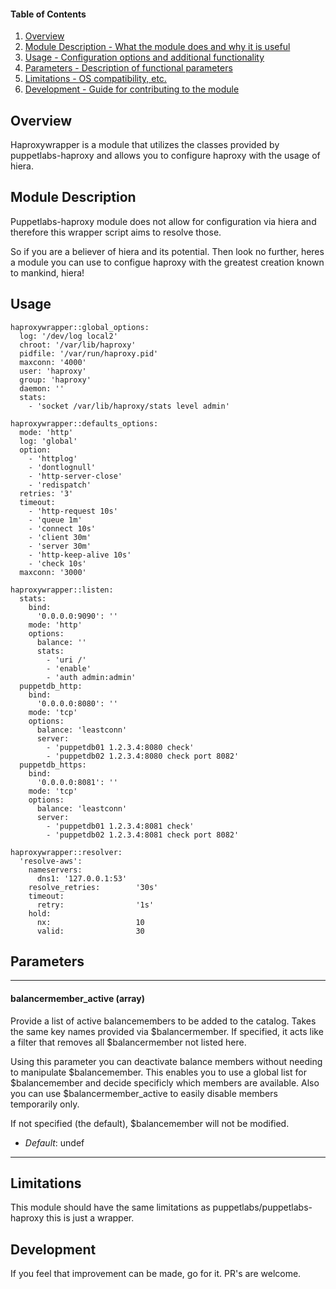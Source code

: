 #### Table of Contents

1. [Overview](#overview)
2. [Module Description - What the module does and why it is useful](#module-description)
3. [Usage - Configuration options and additional functionality](#usage)
4. [Parameters - Description of functional parameters](#parameters)
5. [Limitations - OS compatibility, etc.](#limitations)
6. [Development - Guide for contributing to the module](#development)

## Overview

Haproxywrapper is a module that utilizes the classes provided by puppetlabs-haproxy
and allows you to configure haproxy with the usage of hiera.


## Module Description

Puppetlabs-haproxy module does not allow for configuration via hiera and therefore
this wrapper script aims to resolve those.

So if you are a believer of hiera and its potential. Then look no further, heres
a module you can use to configue haproxy with the greatest creation known to mankind, hiera!

## Usage

```
haproxywrapper::global_options:
  log: '/dev/log local2'
  chroot: '/var/lib/haproxy'
  pidfile: '/var/run/haproxy.pid'
  maxconn: '4000'
  user: 'haproxy'
  group: 'haproxy'
  daemon: ''
  stats:
    - 'socket /var/lib/haproxy/stats level admin'

haproxywrapper::defaults_options:
  mode: 'http'
  log: 'global'
  option:
    - 'httplog'
    - 'dontlognull'
    - 'http-server-close'
    - 'redispatch'
  retries: '3'
  timeout:
    - 'http-request 10s'
    - 'queue 1m'
    - 'connect 10s'
    - 'client 30m'
    - 'server 30m'
    - 'http-keep-alive 10s'
    - 'check 10s'
  maxconn: '3000'

haproxywrapper::listen:
  stats:
    bind:
      '0.0.0.0:9090': ''
    mode: 'http'
    options:
      balance: ''
      stats:
        - 'uri /'
        - 'enable'
        - 'auth admin:admin'
  puppetdb_http:
    bind:
      '0.0.0.0:8080': ''
    mode: 'tcp'
    options:
      balance: 'leastconn'
      server:
        - 'puppetdb01 1.2.3.4:8080 check'
        - 'puppetdb02 1.2.3.4:8080 check port 8082'
  puppetdb_https:
    bind:
      '0.0.0.0:8081': ''
    mode: 'tcp'
    options:
      balance: 'leastconn'
      server:
        - 'puppetdb01 1.2.3.4:8081 check'
        - 'puppetdb02 1.2.3.4:8081 check port 8082'

haproxywrapper::resolver:
  'resolve-aws':
    nameservers:
      dns1: '127.0.0.1:53'
    resolve_retries:        '30s'
    timeout:
      retry:                '1s'
    hold:
      nx:                   10
      valid:                30

```

## Parameters

---
#### balancermember_active (array)
Provide a list of active balancemembers to be added to the catalog. Takes the same key names provided via $balancermember.
If specified, it acts like a filter that removes all $balancermember not listed here.

Using this parameter you can deactivate balance members without needing to manipulate $balancemember.
This enables you to use a global list for $balancemember and decide specificly which members are available.
Also you can use $balancermember_active to easily disable members temporarily only.

If not specified (the default), $balancemember will not be modified.

- *Default*: undef

---


## Limitations

This module should have the same limitations as puppetlabs/puppetlabs-haproxy
this is just a wrapper.

## Development

If you feel that improvement can be made, go for it. PR's are welcome.
